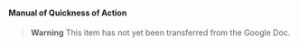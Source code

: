#### Manual of Quickness of Action

> **Warning**
> This item has not yet been transferred from the Google Doc.
